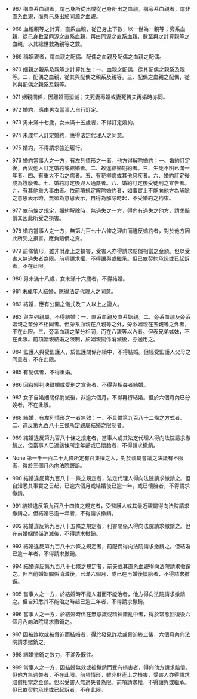 * 967 稱直系血親者，謂己身所從出或從己身所出之血親。稱旁系血親者，謂非直系血親，而與己身出於同源之血親。

* 968 血親親等之計算，直系血親，從己身上下數，以一世為一親等；旁系血親，從己身數至同源之直系血親，再由同源之直系血親，數至與之計算親等之血親，以其總世數為親等之數。

* 969 稱姻親者，謂血親之配偶、配偶之血親及配偶之血親之配偶。

* 970 姻親之親系及親等之計算如左：一、血親之配偶，從其配偶之親系及親等。二、配偶之血親，從其與配偶之親系及親等。三、配偶之血親之配偶，從其與配偶之親系及親等。

* 971 姻親關係，因離婚而消滅；夫死妻再婚或妻死贅夫再婚時亦同。

* 972 婚約，應由男女當事人自行訂定。

* 973 男未滿十七歲，女未滿十五歲者，不得訂定婚約。

* 974 未成年人訂定婚約，應得法定代理人之同意。

* 975 婚約，不得請求強迫履行。

* 976 婚約當事人之一方，有左列情形之一者，他方得解除婚約：一、婚約訂定後，再與他人訂定婚約或結婚者。二、故違結婚期約者。三、生死不明已滿一年者。四、有重大不治之病者。五、有花柳病或其他惡疾者。六、婚約訂定後成為殘廢者。七、婚約訂定後與人通姦者。八、婚約訂定後受徒刑之宣告者。九、有其他重大事由者。依前項規定解除婚約者，如事實上不能向他方為解除之意思表示時，無須為意思表示，自得為解除時起，不受婚約之拘束。

* 977 依前條之規定，婚約解除時，無過失之一方，得向有過失之他方，請求賠償其因此所受之損害。

* 978 婚約當事人之一方，無第九百七十六條之理由而違反婚約者，對於他方因此所受之損害，應負賠償之責。

* 979 前條情形，雖非財產上之損害，受害人亦得請求賠償相當之金額。但以受害人無過失者為限。前項請求權，不得讓與或繼承。但已依契約承諾或已起訴者，不在此限。

* 980 男未滿十八歲，女未滿十六歲者，不得結婚。

* 981 未成年人結婚，應得法定代理人之同意。

* 982 結婚，應有公開之儀式及二人以上之證人。

* 983 與左列親屬，不得結婚：一、直系血親及直系姻親。二、旁系血親及旁系姻親之輩分不相同者。但旁系血親在八親等之外，旁系姻親在五親等之外者，不在此限。三、旁系血親之輩分相同，而在八親等以內者。但表兄弟姊妹，不在此限。前項姻親結婚之限制，於姻親關係消滅後，亦適用之。

* 984 監護人與受監護人，於監護關係存續中，不得結婚。但經受監護人父母之同意者，不在此限。

* 985 有配偶者，不得重婚。

* 986 因姦經判決離婚或受刑之宣告者，不得與相姦者結婚。

* 987 女子自婚姻關係消滅後，非逾六個月，不得再行結婚。但於六個月內已分娩者，不在此限。

* 988 結婚，有左列情形之一者無效：一、不具備第九百八十二條之方式者。二、違反第九百八十三條所定親屬結婚之限制者。

* 989 結婚違反第九百八十條之規定者，當事人或其法定代理人得向法院請求撤銷之。但當事人已達該條所定年齡或已懷胎者，不得請求撤銷。

* None 第一千一百二十九條所定有召集權之人，對於親屬會議之決議有不服者，得於三個月內向法院聲訴。

* 990 結婚違反第九百八十一條之規定者，法定代理人得向法院請求撤銷之。但自知悉其事實之日起，已逾六個月或結婚後已逾一年，或已懷胎者，不得請求撤銷。

* 991 結婚違反第九百八十四條之規定者，受監護人或其最近親屬得向法院請求撤銷之。但結婚已逾一年者，不得請求撤銷。

* 992 結婚違反第九百八十五條之規定者，利害關係人得向法院請求撤銷之。但在前婚姻關係消滅後，不得請求撤銷。

* 993 結婚違反第九百八十六條之規定者，前配偶得向法院請求撤銷之。但結婚已逾一年者，不得請求撤銷。

* 994 結婚違反第九百八十七條之規定者，前夫或其直系血親得向法院請求撤銷之。但自前婚姻關係消滅後，已滿六個月，或已在再婚後懷胎者，不得請求撤銷。

* 995 當事人之一方，於結婚時不能人道而不能治者，他方得向法院請求撤銷之。但自知悉其不能治之時起已逾三年者，不得請求撤銷。

* 996 當事人之一方，於結婚時係在無意識或精神錯亂中者，得於常態回復後六個月內向法院請求撤銷之。

* 997 因被詐欺或被脅迫而結婚者，得於發見詐欺或脅迫終止後，六個月內向法院請求撤銷之。

* 998 結婚撤銷之效力，不溯及既往。

* 999 當事人之一方，因結婚無效或被撤銷而受有損害者，得向他方請求賠償。但他方無過失者，不在此限。前項情形，雖非財產上之損害，受害人亦得請求賠償相當之金額。但以受害人無過失者為限。前項請求權，不得讓與或繼承。但已依契約承諾或已起訴者，不在此限。

